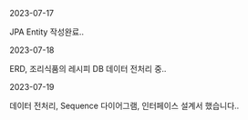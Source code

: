 2023-07-17

JPA Entity 작성완료..

2023-07-18

ERD, 조리식품의 레시피 DB 데이터 전처리 중..

2023-07-19

데이터 전처리, Sequence 다이어그램, 인터페이스 설계서 했습니다..
